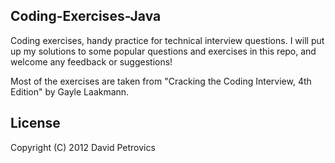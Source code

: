 ## Coding-Exercises-Java ##

Coding exercises, handy practice for technical interview questions. I will put up my solutions to some popular questions and exercises in this repo, and welcome any feedback or suggestions!

Most of the exercises are taken from "Cracking the Coding Interview, 4th Edition" by Gayle Laakmann.

## License ##

Copyright (C) 2012 David Petrovics